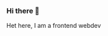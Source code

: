 ### Hi there 👋
Het here, I am a frontend webdev  

<!--
- 🌱 I’m currently learning ReactJS
- 🔭 I’m currently working on a Hackathon Project on Gamified learning platform
- 💬 Ask me about Frontend projects and designs, I wold love to talk about them!
- 📫 How to reach me: You can find me on X(Twitter) @hetbhatt1526
-->
